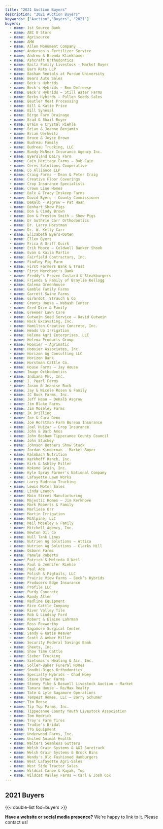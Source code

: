 ```yaml
---
title: "2021 Auction Buyers"
description: "2021 Auction Buyers"
keywords: ["Auction","Buyers", "2021"]
buyers:
  - name: 1st Source Bank
  - name: ABC U Store
  - name: Agrisource
  - name: AHW
  - name: Allen Monument Company
  - name: Anderson's Fertilizer Service
  - name: Andrew & Brenda Klinkhamer
  - name: Ashcraft Orthodontics
  - name: Baitz Family Livestock - Market Buyer
  - name: Barn Rats LLP
  - name: Basham Rentals at Purdue University
  - name: Bears Auto Sales
  - name: Beck's Hybrids
  - name: Beck's Hybrids – Ben Defreese
  - name: Beck's Hybrids – Still Water Farms
  - name: Becks Hybirds – Pullen Seeds Sales
  - name: Beutler Meat Processing
  - name: Bill & Katie Price
  - name: Bill Synesal
  - name: Birge Farm Drainage
  - name: Brad & Shail Royer
  - name: Brain & Crystal Riehle
  - name: Brian & Jeanne Benjamin
  - name: Brian Uerkwitz
  - name: Bruce & Joyce Brown
  - name: Budreau Family
  - name: Budreau Trucking, LLC
  - name: Bundy McNear Insurance Agency Inc.
  - name: Byersland Dairy Farm
  - name: Cain Heritage Farms – Bob Cain
  - name: Ceres Solutions Cooperative
  - name: Co Alliance LLP
  - name: Craig Farms – Dean & Peter Craig
  - name: Creative Floor Coverings
  - name: Crop Insurance Specialists
  - name: Crown Line Homes
  - name: Dale & Tracy Inskeep Farms
  - name: David Byers – County Commissioner
  - name: DeKalb - Asgrow – Pat Haan
  - name: Denhart Show Pigs
  - name: Don & Cindy Brown
  - name: Don & Preston Smith – Show Pigs
  - name: Dr Guthrie Carr Orthodontics
  - name: Dr. Larry Horstman
  - name: Dr. W. Kelly Carr
  - name: Elizabeth Byers-Doten
  - name: Ellen Byers
  - name: Erica & Griff Quirk
  - name: Erik Moore – Coldwell Banker Shook
  - name: Evan & Kaila Martin
  - name: Fairfield Contractors, Inc.
  - name: Findley Pig Farm
  - name: First Farmers Bank & Trust
  - name: First Merchant's Bank
  - name: Freddy's Frozen Custard & Steakburgers
  - name: Friends & Family of Braylie Kellogg
  - name: Galema Greenhouse
  - name: Gamble Family Farms
  - name: Garrett Swine Farms
  - name: Girardot, Strauch & Co
  - name: Grants House – Wabash Center
  - name: Gred Dice & Family
  - name: Greener Lawn Care
  - name: Gutwein Seed Service – David Gutwein
  - name: Hack Excavating, Inc.
  - name: Hamilton Creative Concrete, Inc.
  - name: Heads Up Irrigation
  - name: Helena Agri Enterprises, LLC
  - name: Helena Products Group
  - name: Hoosier – Agrimatic
  - name: Hoosier Associates, Inc.
  - name: Horizon Ag Consulting LLC
  - name: Horizon Bank
  - name: Horstman Cattle Co.
  - name: House Farms – Jay House
  - name: Image Orthodontics
  - name: Indiana Pk., Inc.
  - name: J. Pearl Farms
  - name: Jason & Jeanise Buck
  - name: Jay & Nicole Rosen & Family
  - name: JC Buck Farms, Inc.
  - name: Jeff Haan – DeKalb Asgrow
  - name: Jim Blake Farms
  - name: Jim Moseley Farms
  - name: JK Drilling
  - name: Joe & Cara Deno
  - name: Joe Horstman Farm Bureau Insurance
  - name: Joel Huizar – Crop Insurance
  - name: John & Barb Amos
  - name: John Basham Tippecanoe County Council
  - name: John Stuckey
  - name: Johnson Bothers Show Stock
  - name: Jordan Kinderman – Market Buyer
  - name: Kalmbach Nutrition
  - name: Kerkhoff Ranch, Inc.
  - name: Kirk & Ashley Miller
  - name: Kokomo Grain, Inc.
  - name: Kyle Spray Farmer's National Company
  - name: Lafayette Lawn Works
  - name: Larry Budreau Trucking
  - name: Lewis Motor Sales
  - name: Linda Leamon
  - name: Main Street Manufacturing
  - name: Majestic Homes – Jim Kerkhove
  - name: Mark Roberts & Family
  - name: Marliese Orr
  - name: Martin Irrigation
  - name: McAlpine, LLC
  - name: Meil Moseley & Family
  - name: Mitchell Agency, Inc.
  - name: Newton Oil Co
  - name: Null Tank Lines
  - name: Nutrien Ag Solutions – Attica
  - name: Nutrien Ag Solutions – Clarks Hill
  - name: Osborn Farms
  - name: Pamela Roberts
  - name: Patrick & Melinda O'Neil
  - name: Paul & Jennifer Riehle
  - name: Paul Ade
  - name: Polish & Pigtails, LLC
  - name: Prairie View Farms – Beck’s Hybrids
  - name: Producers Edge Insurance
  - name: Profile LLC
  - name: Purdy Concrete
  - name: Randy Allen
  - name: Redline Equipment
  - name: Rice Cattle Company
  - name: River Valley Tile
  - name: Rob & Lindsay Ford
  - name: Robert & Elaine Lahrman
  - name: Ross Foxworthy
  - name: Sagamore Surgical Center
  - name: Sandy & Katie Weaver
  - name: Scott & Amber Miller
  - name: Security Federal Savings Bank
  - name: Sheets, Inc.
  - name: Show Time Cattle
  - name: Sieber Trucking
  - name: Sietsmas's Heating & Air, Inc.
  - name: Soller-Baker Funeral Homes
  - name: Sondhi-Biggs Orthodontics
  - name: Specialty Hybrids – Chad Hoey
  - name: Steve Brown Farms
  - name: Stoney Pike & Boswell Livestock Auction – Market
  - name: Tamara House – Re/Max Realty
  - name: Tate & Lyle Sagamore Operations
  - name: Tempest Homes, LLC – Barry Schumer
  - name: Tim Reese
  - name: Tip Top Farms, Inc.
  - name: Tippecanoe County Youth Livestock Association
  - name: Tom Hedrick
  - name: Troy's Farm Tires
  - name: Trudie's Bridal
  - name: TTG Equipment
  - name: Underwood Farms, Inc.
  - name: United Animal Health
  - name: Walters Seamless Gutters
  - name: Welsh Grain Systems & AGI Suretrack
  - name: Welsh Grain Systems & Brock Bins
  - name: Wendy's Old Fashioned Hamburgers
  - name: West Lafayette Agri-Sales
  - name: West Side Tractor Sales
  - name: Wildcat Canoe & Kayak, Too
  - name: Wildcat Valley Farms – Carl & Josh Cox
---
```


## 2021 Buyers

{{< double-list foo=buyers >}}

**Have a website or social media presence?** We're happy to link to it. Please contact us!
